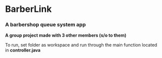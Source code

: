 # BarberLink
### A barbershop queue system app
__A group project made with 3 other members (s/o to them)__

To run, set folder as workspace and run through the main function located in **controller.java**
